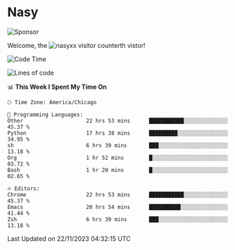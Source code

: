 # Nasy

<!--
<p align="center">
<img height="200" src="https://github-readme-stats.vercel.app/api?username=nasyxx&count_private=true&show_icons=true&theme=dracula&include_all_commits=true"/>
<img height="200" src="https://github-readme-stats.vercel.app/api/top-langs/?username=nasyxx&theme=dracula&hide=html,jupyter+notebook&count_private=true&show_icons=true"/>
</p>

  
----------------
-->

![Sponsor](https://img.shields.io/static/v1.svg?label=Sponsor&message=%E2%9D%A4&logo=GitHub&style=flat&color=pink)
 
Welcome, the ![nasyxx visitor counter](https://count.getloli.com/get/@nasyxx?theme=rule34)th vistor!
 
<!--START_SECTION:waka-->
![Code Time](http://img.shields.io/badge/Code%20Time-4%2C005%20hrs%2016%20mins-blue)

![Lines of code](https://img.shields.io/badge/From%20Hello%20World%20I%27ve%20Written-6.3%20million%20lines%20of%20code-blue)

📊 **This Week I Spent My Time On** 

```text
🕑︎ Time Zone: America/Chicago

💬 Programming Languages: 
Other                    22 hrs 53 mins      ███████████░░░░░░░░░░░░░░   45.37 % 
Python                   17 hrs 38 mins      █████████░░░░░░░░░░░░░░░░   34.95 % 
sh                       6 hrs 39 mins       ███░░░░░░░░░░░░░░░░░░░░░░   13.18 % 
Org                      1 hr 52 mins        █░░░░░░░░░░░░░░░░░░░░░░░░   03.72 % 
Bash                     1 hr 20 mins        █░░░░░░░░░░░░░░░░░░░░░░░░   02.65 % 

🔥 Editors: 
Chrome                   22 hrs 53 mins      ███████████░░░░░░░░░░░░░░   45.37 % 
Emacs                    20 hrs 54 mins      ██████████░░░░░░░░░░░░░░░   41.44 % 
Zsh                      6 hrs 39 mins       ███░░░░░░░░░░░░░░░░░░░░░░   13.18 % 
```


 Last Updated on 22/11/2023 04:32:15 UTC
<!--END_SECTION:waka-->

<!-- ![visitors](https://visitor-badge.laobi.icu/badge?page_id=nasyxx.nasyxx) -->
